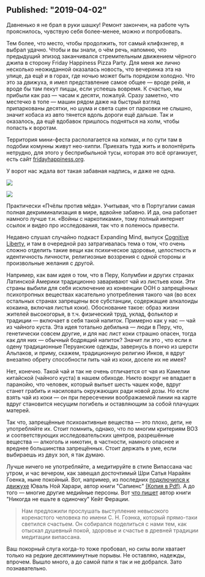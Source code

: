 ﻿Published: "2019-04-02"
--------------------------
Давненько я не брал в руки шашку! Ремонт закончен, на работе чуть прояснилось, чувствую себя более-менее, можно и попробовать.

Тем более, что место, чтобы продолжить, тот самый клифхэнгер, я выбрал удачно. Чтобы и вы знали, о чём речь, напомню, что предыдущий эпизод заканчивался стремительным движением чёрного джипа в сторону Friday Happiness Pizza Party. Для меня же лично несколько неожиданной оказалась новость, что вечеринка эта на улице, да ещё и в горах, где ночью может быть порядком холодно. Что это за движуха, я имел представление самое общее — вроде рейв, и вроде бы там пекут пиццы, если успеешь вовремя. К счастью, мы прибыли как раз — часам к десяти, пожалуй. Сразу заметно, что местечко в топе — машин рядом даже на быстрый взгляд припаркованы десятки, но шума и света сцен от парковки не слышно, значит кобаса из авто тянется вдоль дороги ещё дальше. Так и оказалось, да ещё вдобавок пришлось подняться на холм, чтобы попасть к воротам.


Территория мини-феста располагается на холмах, и по сути там в подобии комунны живут нео-хиппи. Приехать туда жить и волонтёрить нетрудно, для этого у бесприбыльной тусы, которая это всё организует, есть сайт [fridayhappiness.org](https://www.fridayhappiness.org/).


У ворот нас ждала вот такая забавная надпись, и даже не одна.

![](IMG_20190223_023616.jpg)


![](IMG_20190223_023623.jpg)

Практически «Пчёлы против мёда». Учитывая, что в Португалии самая полная декриминализация в мире, вдвойне забавно. И да, она работает намного лучше т.н. «Войны с наркотиками», тому полный интернет ссылок и видео про исследования, так что я поленюсь привести.

Недавно слушал случайно подкаст Expanding Mind, выпуск [Cognitive Liberty](https://expandingmind.podbean.com/e/expanding-mind-cognitive-liberty-030217/), и там в очередной раз затрагивалась тема о том, что очень сложно отделить такие вещи как психическое здоровье, целостность и идентичность личности, религиозные воззрения с одной стороны и произвольные желания с другой.

Например, как вам идея о том, что в Перу, Колумбии и других странах Латинской Америки традиционно заваривают чай из листьев коки. Эти страны выбили для себя исключение из конвенции ООН о запрещённых психотропных веществах касательно употребления такого чая (во всех остальных странах запрещены все субстанции, содержащие алкалоиды кокаина, включая листья коки). Обоснование такое: образ жизни жителей высокогорья, в т.ч. физический труд, уклад, фольклор и традиции — включает в себя такой напиток. Примерно как у нас — чай из чайного куста. Эта идея тотально дебильна — люди в Перу, что, генетически совсем другие, и для нас лист коки страшно опасен, тогда как для них — обычный бодрящий напиток? Значит ли это , что если я одену традиционные Перуанские одежды, завернусь в пончо из шерсти Альпаков, и приму, скажем, традиционную религию Инков, я вдруг внезапно обрету способности пить чай из коки, доселе их не имея?

Нет, конечно. Такой чай и так не очень отличается от чая из Камелии китайской (чайного куста) в нашем обиходе. Никто вокруг не впадает в паранойю, что человек, который выпьет шесть чашек кофе, вдруг станет грабить и насиловать окружающих ради новой дозы. Но если взять чай из коки — он при пересечении воображаемой линии на карте вдруг становится несущим погибель и оставляющим за собой плачущих матерей.

Так что, запрещённые психоактивные вещества — это плохо, дети, не употребляйте их. Стоит помнить, однако, что по многим критериям ВОЗ и соответствующих исследовательских центров, разрешённые вещества — алкоголь и никотин, в частности, намного опаснее и вреднее большинства запрещённых. Стоит держать в уме, если выбираешь из двух зол, я так думаю. 


Лучше ничего не употребляйте, а медитируйте в стиле Випассана час утром, и час вечером, как завещал досточтимый Шри Сатья Нарайян Гоенка, ныне покойный. Вот, например, из последних [подключился к движухе](https://rb.ru/story/how-an-unknown-professor-wrote-two-bestsellers/) Юваль Ной Харари, автор книги "Сапиенс" [(Копия в Pdf)](%D0%90%D0%B2%D1%82%D0%BE%D1%80%C2%A0%D0%B1%D0%B5%D1%81%D1%82%D1%81%D0%B5%D0%BB%D0%BB%D0%B5%D1%80%D0%BE%D0%B2%20Sapiens%20%D0%B8%20Homo%20Deus%20%D1%80%D0%B0%D1%81%D1%81%D0%BA%D0%B0%D0%B7%D0%B0%D0%BB%20%D0%BE%20%D1%81%D0%B2%D0%BE%D0%B5%D0%B9%20%D0%BC%D0%B5%D1%82%D0%BE%D0%B4%D0%B8%D0%BA%D0%B5%20%D1%8D%D1%84%D1%84%D0%B5%D0%BA%D1%82%D0%B8%D0%B2%D0%BD%D0%BE%D0%B9%20%D1%80%D0%B0%D0%B1%D0%BE%D1%82%D1%8B%20_%20Rusbase.pdf). А до того — многие другие медийные персоны. Вот [что пишет](https://books.google.lv/books?id=9o4JCgAAQBAJ&pg=PA416&lpg=PA416&dq=%D0%9D%D0%B0%D0%BC+%D0%BF%D1%80%D0%B5%D0%B4%D0%BB%D0%BE%D0%B6%D0%B8%D0%BB%D0%B8+%D0%BF%D1%80%D0%BE%D1%81%D0%BB%D1%83%D1%88%D0%B0%D1%82%D1%8C+%D0%B2%D1%8B%D1%81%D1%82%D1%83%D0%BF%D0%BB%D0%B5%D0%BD%D0%B8%D0%B5+%D0%BD%D0%B5%D0%B2%D1%8B%D1%81%D0%BE%D0%BA%D0%BE%D0%B3%D0%BE+%D0%BA%D0%BE%D1%80%D0%B5%D0%BD%D0%B0%D1%81%D1%82%D0%BE%D0%B3%D0%BE+%D1%87%D0%B5%D0%BB%D0%BE%D0%B2%D0%B5%D0%BA%D0%B0+%D0%BF%D0%BE+%D0%B8%D0%BC%D0%B5%D0%BD%D0%B8+%D0%A1.+%D0%9D.+%D0%93%D0%BE%D1%8D%D0%BD%D0%BA%D0%B0,+%D0%BA%D0%BE%D1%82%D0%BE%D1%80%D1%8B%D0%B9+%D0%BF%D1%80%D1%8F%D0%BC%D0%BE-%D1%82%D0%B0%D0%BA%D0%B8+%D1%81%D0%B2%D0%B5%D1%82%D0%B8%D0%BB%D1%81%D1%8F+%D1%81%D1%87%D0%B0%D1%81%D1%82%D1%8C%D0%B5%D0%BC.+%D0%9E%D0%BD+%D1%81%D0%BE%D0%B1%D0%B8%D1%80%D0%B0%D0%BB%D1%81%D1%8F+%D0%BF%D0%BE%D0%B4%D0%B5%D0%BB%D0%B8%D1%82%D1%8C%D1%81%D1%8F+%D1%81+%D0%BD%D0%B0%D0%BC%D0%B8+%D1%82%D0%B5%D0%BC,+%D0%BA%D0%B0%D0%BA+%D0%BE%D1%82%D1%8B%D1%81%D0%BA%D0%B0%D0%BB+%D0%B4%D1%83%D1%88%D0%B5%D0%B2%D0%BD%D1%8B%D0%B9+%D0%BF%D0%BE%D0%BA%D0%BE%D0%B9,+%D0%B7%D0%B4%D0%BE%D1%80%D0%BE%D0%B2%D1%8C%D0%B5+%D0%B8+%D1%81%D1%87%D0%B0%D1%81%D1%82%D1%8C%D0%B5+%D0%B2+%D0%B4%D1%80%D0%B5%D0%B2%D0%BD%D0%B5%D0%B9+%D1%82%D1%80%D0%B0%D0%B4%D0%B8%D1%86%D0%B8%D0%B8+%D0%BC%D0%B5%D0%B4%D0%B8%D1%82%D0%B0%D1%86%D0%B8%D0%B8+%D0%B2%D0%B8%D0%BF%D0%B0%D1%81%D1%81%D0%B0%D0%BD%D0%B0.&source=bl&ots=c45YyrM4l5&sig=ACfU3U3xf4DVoEpZe3VxqEJMkAEJy14okg&hl=en&sa=X&ved=2ahUKEwiY_tre_ZXiAhVj_CoKHeXoBK4Q6AEwAHoECAYQAQ#v=onepage&q=%D0%9D%D0%B0%D0%BC%20%D0%BF%D1%80%D0%B5%D0%B4%D0%BB%D0%BE%D0%B6%D0%B8%D0%BB%D0%B8%20%D0%BF%D1%80%D0%BE%D1%81%D0%BB%D1%83%D1%88%D0%B0%D1%82%D1%8C%20%D0%B2%D1%8B%D1%81%D1%82%D1%83%D0%BF%D0%BB%D0%B5%D0%BD%D0%B8%D0%B5%20%D0%BD%D0%B5%D0%B2%D1%8B%D1%81%D0%BE%D0%BA%D0%BE%D0%B3%D0%BE%20%D0%BA%D0%BE%D1%80%D0%B5%D0%BD%D0%B0%D1%81%D1%82%D0%BE%D0%B3%D0%BE%20%D1%87%D0%B5%D0%BB%D0%BE%D0%B2%D0%B5%D0%BA%D0%B0%20%D0%BF%D0%BE%20%D0%B8%D0%BC%D0%B5%D0%BD%D0%B8%20%D0%A1.%20%D0%9D.%20%D0%93%D0%BE%D1%8D%D0%BD%D0%BA%D0%B0%2C%20%D0%BA%D0%BE%D1%82%D0%BE%D1%80%D1%8B%D0%B9%20%D0%BF%D1%80%D1%8F%D0%BC%D0%BE-%D1%82%D0%B0%D0%BA%D0%B8%20%D1%81%D0%B2%D0%B5%D1%82%D0%B8%D0%BB%D1%81%D1%8F%20%D1%81%D1%87%D0%B0%D1%81%D1%82%D1%8C%D0%B5%D0%BC.%20%D0%9E%D0%BD%20%D1%81%D0%BE%D0%B1%D0%B8%D1%80%D0%B0%D0%BB%D1%81%D1%8F%20%D0%BF%D0%BE%D0%B4%D0%B5%D0%BB%D0%B8%D1%82%D1%8C%D1%81%D1%8F%20%D1%81%20%D0%BD%D0%B0%D0%BC%D0%B8%20%D1%82%D0%B5%D0%BC%2C%20%D0%BA%D0%B0%D0%BA%20%D0%BE%D1%82%D1%8B%D1%81%D0%BA%D0%B0%D0%BB%20%D0%B4%D1%83%D1%88%D0%B5%D0%B2%D0%BD%D1%8B%D0%B9%20%D0%BF%D0%BE%D0%BA%D0%BE%D0%B9%2C%20%D0%B7%D0%B4%D0%BE%D1%80%D0%BE%D0%B2%D1%8C%D0%B5%20%D0%B8%20%D1%81%D1%87%D0%B0%D1%81%D1%82%D1%8C%D0%B5%20%D0%B2%20%D0%B4%D1%80%D0%B5%D0%B2%D0%BD%D0%B5%D0%B9%20%D1%82%D1%80%D0%B0%D0%B4%D0%B8%D1%86%D0%B8%D0%B8%20%D0%BC%D0%B5%D0%B4%D0%B8%D1%82%D0%B0%D1%86%D0%B8%D0%B8%20%D0%B2%D0%B8%D0%BF%D0%B0%D1%81%D1%81%D0%B0%D0%BD%D0%B0.&f=false) автор книги "Никогда не ешьте в одиночку" Кейт Ферации.

> Нам предложили прослушать выступление невысокого коренастого человека по имени С. Н. Гоэнка, который прямо-таки светился счастьем. Он собирался поделиться с нами тем, как отыскал душевный покой, здоровье и счастье в древней традиции медитации випассана.


Ваш покорный слуга когда-то тоже пробовал, но силы воли хватает только на редкие десятиминутные порывы. Не оставляю, надежды, впрочем. Вышло много, а до самой пати я так и не добрался. Зато познавательно.

